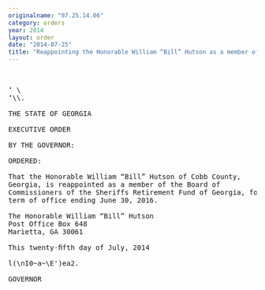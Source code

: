```yaml
---
originalname: "07.25.14.06"
category: orders
year: 2014
layout: order
date: "2014-07-25"
title: "Reappointing the Honorable William “Bill” Hutson as a member of the Board of Commissioners of the Sheriff’s Retirement Fund of Georgia"
---
```

<pre>
 

‘ \
‘\\.

THE STATE OF GEORGIA

EXECUTIVE ORDER

BY THE GOVERNOR:

ORDERED:

That the Honorable William “Bill” Hutson of Cobb County,
Georgia, is reappointed as a member of the Board of
Commissioners of the Sheriffs Retirement Fund of Georgia, for a
term of office ending June 30, 2016.

The Honorable William “Bill” Hutson
Post Office Box 648
Marietta, GA 30061

This twenty-ﬁfth day of July, 2014

l(\nI0~a~\E')ea2.

GOVERNOR

</pre>
